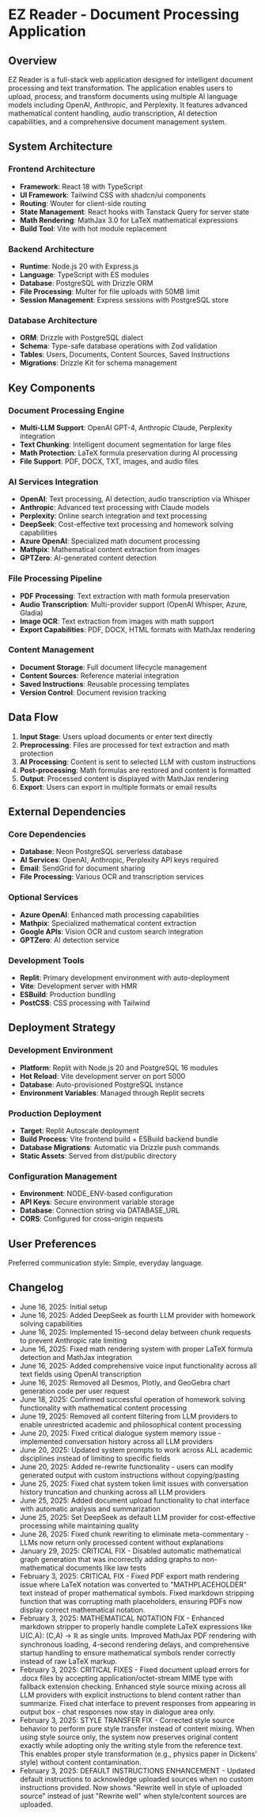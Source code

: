 # EZ Reader - Document Processing Application

## Overview

EZ Reader is a full-stack web application designed for intelligent document processing and text transformation. The application enables users to upload, process, and transform documents using multiple AI language models including OpenAI, Anthropic, and Perplexity. It features advanced mathematical content handling, audio transcription, AI detection capabilities, and a comprehensive document management system.

## System Architecture

### Frontend Architecture
- **Framework**: React 18 with TypeScript
- **UI Framework**: Tailwind CSS with shadcn/ui components
- **Routing**: Wouter for client-side routing
- **State Management**: React hooks with Tanstack Query for server state
- **Math Rendering**: MathJax 3.0 for LaTeX mathematical expressions
- **Build Tool**: Vite with hot module replacement

### Backend Architecture
- **Runtime**: Node.js 20 with Express.js
- **Language**: TypeScript with ES modules
- **Database**: PostgreSQL with Drizzle ORM
- **File Processing**: Multer for file uploads with 50MB limit
- **Session Management**: Express sessions with PostgreSQL store

### Database Architecture
- **ORM**: Drizzle with PostgreSQL dialect
- **Schema**: Type-safe database operations with Zod validation
- **Tables**: Users, Documents, Content Sources, Saved Instructions
- **Migrations**: Drizzle Kit for schema management

## Key Components

### Document Processing Engine
- **Multi-LLM Support**: OpenAI GPT-4, Anthropic Claude, Perplexity integration
- **Text Chunking**: Intelligent document segmentation for large files
- **Math Protection**: LaTeX formula preservation during AI processing
- **File Support**: PDF, DOCX, TXT, images, and audio files

### AI Services Integration
- **OpenAI**: Text processing, AI detection, audio transcription via Whisper
- **Anthropic**: Advanced text processing with Claude models
- **Perplexity**: Online search integration and text processing
- **DeepSeek**: Cost-effective text processing and homework solving capabilities
- **Azure OpenAI**: Specialized math document processing
- **Mathpix**: Mathematical content extraction from images
- **GPTZero**: AI-generated content detection

### File Processing Pipeline
- **PDF Processing**: Text extraction with math formula preservation
- **Audio Transcription**: Multi-provider support (OpenAI Whisper, Azure, Gladia)
- **Image OCR**: Text extraction from images with math support
- **Export Capabilities**: PDF, DOCX, HTML formats with MathJax rendering

### Content Management
- **Document Storage**: Full document lifecycle management
- **Content Sources**: Reference material integration
- **Saved Instructions**: Reusable processing templates
- **Version Control**: Document revision tracking

## Data Flow

1. **Input Stage**: Users upload documents or enter text directly
2. **Preprocessing**: Files are processed for text extraction and math protection
3. **AI Processing**: Content is sent to selected LLM with custom instructions
4. **Post-processing**: Math formulas are restored and content is formatted
5. **Output**: Processed content is displayed with MathJax rendering
6. **Export**: Users can export in multiple formats or email results

## External Dependencies

### Core Dependencies
- **Database**: Neon PostgreSQL serverless database
- **AI Services**: OpenAI, Anthropic, Perplexity API keys required
- **Email**: SendGrid for document sharing
- **File Processing**: Various OCR and transcription services

### Optional Services
- **Azure OpenAI**: Enhanced math processing capabilities
- **Mathpix**: Specialized mathematical content extraction
- **Google APIs**: Vision OCR and custom search integration
- **GPTZero**: AI detection service


### Development Tools
- **Replit**: Primary development environment with auto-deployment
- **Vite**: Development server with HMR
- **ESBuild**: Production bundling
- **PostCSS**: CSS processing with Tailwind

## Deployment Strategy

### Development Environment
- **Platform**: Replit with Node.js 20 and PostgreSQL 16 modules
- **Hot Reload**: Vite development server on port 5000
- **Database**: Auto-provisioned PostgreSQL instance
- **Environment Variables**: Managed through Replit secrets

### Production Deployment
- **Target**: Replit Autoscale deployment
- **Build Process**: Vite frontend build + ESBuild backend bundle
- **Database Migrations**: Automatic via Drizzle push commands
- **Static Assets**: Served from dist/public directory

### Configuration Management
- **Environment**: NODE_ENV-based configuration
- **API Keys**: Secure environment variable storage
- **Database**: Connection string via DATABASE_URL
- **CORS**: Configured for cross-origin requests

## User Preferences

Preferred communication style: Simple, everyday language.

## Changelog

- June 16, 2025: Initial setup
- June 16, 2025: Added DeepSeek as fourth LLM provider with homework solving capabilities
- June 16, 2025: Implemented 15-second delay between chunk requests to prevent Anthropic rate limiting
- June 16, 2025: Fixed math rendering system with proper LaTeX formula detection and MathJax integration
- June 16, 2025: Added comprehensive voice input functionality across all text fields using OpenAI transcription
- June 16, 2025: Removed all Desmos, Plotly, and GeoGebra chart generation code per user request
- June 18, 2025: Confirmed successful operation of homework solving functionality with mathematical content processing
- June 19, 2025: Removed all content filtering from LLM providers to enable unrestricted academic and philosophical content processing
- June 20, 2025: Fixed critical dialogue system memory issue - implemented conversation history across all LLM providers
- June 20, 2025: Updated system prompts to work across ALL academic disciplines instead of limiting to specific fields
- June 20, 2025: Added re-rewrite functionality - users can modify generated output with custom instructions without copying/pasting
- June 25, 2025: Fixed chat system token limit issues with conversation history truncation and chunking across all LLM providers
- June 25, 2025: Added document upload functionality to chat interface with automatic analysis and summarization
- June 25, 2025: Set DeepSeek as default LLM provider for cost-effective processing while maintaining quality
- June 26, 2025: Fixed chunk rewriting to eliminate meta-commentary - LLMs now return only processed content without explanations
- January 29, 2025: CRITICAL FIX - Disabled automatic mathematical graph generation that was incorrectly adding graphs to non-mathematical documents like law tests
- February 3, 2025: CRITICAL FIX - Fixed PDF export math rendering issue where LaTeX notation was converted to "MATHPLACEHOLDER" text instead of proper mathematical symbols. Fixed markdown stripping function that was corrupting math placeholders, ensuring PDFs now display correct mathematical notation.
- February 3, 2025: MATHEMATICAL NOTATION FIX - Enhanced markdown stripper to properly handle complete LaTeX expressions like U(C,A): (C,A) → ℝ as single units. Improved MathJax PDF rendering with synchronous loading, 4-second rendering delays, and comprehensive startup handling to ensure mathematical symbols render correctly instead of raw LaTeX markup.
- February 3, 2025: CRITICAL FIXES - Fixed document upload errors for .docx files by accepting application/octet-stream MIME type with fallback extension checking. Enhanced style source mixing across all LLM providers with explicit instructions to blend content rather than summarize. Fixed chat interface to prevent responses from appearing in output box - chat responses now stay in dialogue area only.
- February 3, 2025: STYLE TRANSFER FIX - Corrected style source behavior to perform pure style transfer instead of content mixing. When using style source only, the system now preserves original content exactly while adopting only the writing style from the reference text. This enables proper style transformation (e.g., physics paper in Dickens' style) without content contamination.
- February 3, 2025: DEFAULT INSTRUCTIONS ENHANCEMENT - Updated default instructions to acknowledge uploaded sources when no custom instructions provided. Now shows "Rewrite well in style of uploaded source" instead of just "Rewrite well" when style/content sources are uploaded.
